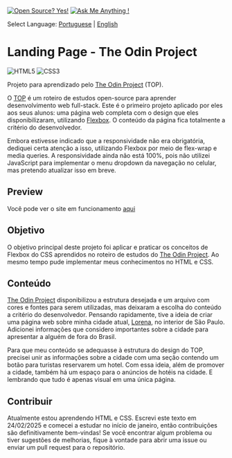 [![Open Source? Yes!](https://badgen.net/badge/Open%20Source%20%3F/Yes%21/blue?icon=github)](https://github.com/Naereen/badges/) [![Ask Me Anything !](https://img.shields.io/badge/Ask%20me-anything-1abc9c.svg)](https://GitHub.com/Naereen/ama)

Select Language: [Portuguese](./README-ptbr.md) | [English](./README.md)
# Landing Page - The Odin Project
![HTML5](https://img.shields.io/badge/html5-%23E34F26.svg?style=for-the-badge&logo=html5&logoColor=white) ![CSS3](https://img.shields.io/badge/css3-%231572B6.svg?style=for-the-badge&logo=css3&logoColor=white)

Projeto para aprendizado pelo [The Odin Project](https://www.theodinproject.com/) (TOP). 

O [TOP](https://www.theodinproject.com/) é um roteiro de estudos open-source para aprender desenvolvimento web full-stack. Este é o primeiro projeto aplicado por eles aos seus alunos: uma página web completa com o design que eles disponibilizaram, utilizando [Flexbox](https://developer.mozilla.org/en-US/docs/Web/CSS/CSS_flexible_box_layout/Basic_concepts_of_flexbox). O conteúdo da página fica totalmente a critério do desenvolvedor.

Embora estivesse indicado que a responsividade não era obrigatória, dediquei certa atenção a isso, utilizando Flexbox por meio de flex-wrap e media queries. A responsividade ainda não está 100%, pois não utilizei JavaScript para implementar o menu dropdown da navegação no celular, mas pretendo atualizar isso em breve.

## Preview
Você pode ver o site em funcionamento [aqui](https://wagnertomaz.github.io/landing-page-theodinproject/)

## Objetivo
O objetivo principal deste projeto foi aplicar e praticar os conceitos de Flexbox do CSS aprendidos no roteiro de estudos do [The Odin Project](https://www.theodinproject.com/). Ao mesmo tempo pude implementar meus conhecimentos no HTML e CSS.

## Conteúdo 
[The Odin Project](https://www.theodinproject.com/) disponibilizou a estrutura desejada e um arquivo com cores e fontes para serem utilizadas, mas deixaram a escolha do conteúdo a critério do desenvolvedor. Pensando rapidamente, tive a ideia de criar uma página web sobre minha cidade atual, [Lorena](https://pt.wikipedia.org/wiki/Lorena_(S%C3%A3o_Paulo)), no interior de São Paulo. Adicionei informações que considero importantes sobre a cidade para apresentar a alguém de fora do Brasil. 

Para que meu conteúdo se adequasse à estrutura do design do TOP, precisei unir as informações sobre a cidade com uma seção contendo um botão para turistas reservarem um hotel. Com essa ideia, além de promover a cidade, também há um espaço para o anúncios de hotéis na cidade. E lembrando que tudo é apenas visual em uma única página.

## Contribuir
Atualmente estou aprendendo HTML e CSS. Escrevi este texto em 24/02/2025 e comecei a estudar no início de janeiro, então contribuições são definitivamente bem-vindas! Se você encontrar algum problema ou tiver sugestões de melhorias, fique à vontade para abrir uma issue ou enviar um pull request para o repositório.
